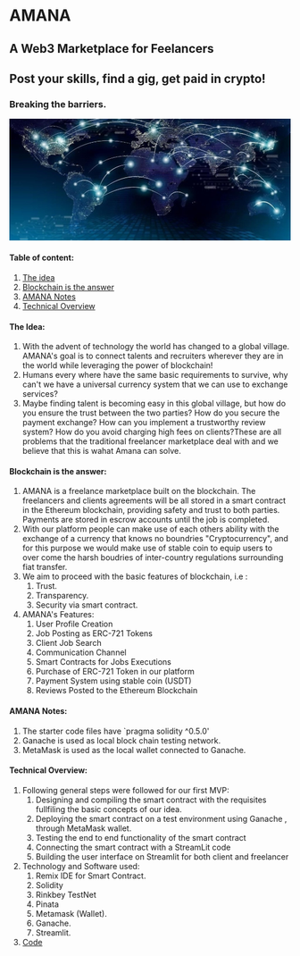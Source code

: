 # AMANA
## A Web3 Marketplace for Feelancers
## Post your skills, find a gig, get paid in crypto!


### Breaking the barriers.
![AMANA](globe.jpg)

#### Table of content:
1. [The idea](https://github.com/mehassanhmood/AMANA#the-idea)
2. [Blockchain is the answer](https://github.com/mehassanhmood/AMANA#blockchain-is-the-answer)
3. [AMANA Notes](https://github.com/mehassanhmood/AMANA#amana-notes)
4. [Technical Overview](https://github.com/mehassanhmood/AMANA#technical-overview)
#### The Idea:    
1. With the advent of technology the world has changed to a global village. AMANA's goal is to connect talents and recruiters wherever they are in the world while leveraging the power of blockchain!
2. Humans every where have the same basic requirements to survive, why can't we have a universal currency system that we can use to exchange services?
3. Maybe finding talent is becoming easy in this global village, but how do you ensure the trust between the two parties? How do you secure the payment exchange? How can you implement a trustworthy review system?  How do you avoid charging high fees on clients?These are all problems that the traditional freelancer marketplace deal with and we believe that this is wahat Amana can solve.
#### Blockchain is the answer:
1. AMANA is a freelance marketplace built on the blockchain. The freelancers and clients agreements will be all stored in a smart contract in the Ethereum blockchain, providing safety and trust to both parties. Payments are stored in escrow accounts until the job is completed.
2. With our platform people can make use of each others ability with the exchange of a currency that knows no boundries "Cryptocurrency", and for this purpose we would make use of stable coin to equip users to over come the harsh boudries of inter-country regulations surrounding fiat transfer.
3. We aim to proceed with the basic features of blockchain, i.e : 
    1. Trust.
    2. Transparency.
    3. Security via smart contract.
4. AMANA's Features:
    1. User Profile Creation
    2. Job Posting as ERC-721 Tokens
    3. Client Job Search
    4. Communication Channel
    5. Smart Contracts for Jobs Executions
    6. Purchase of ERC-721 Token in our platform
    7. Payment System using stable coin (USDT)
    8. Reviews Posted to the Ethereum Blockchain

#### AMANA Notes:
1. The starter code files have `pragma solidity ^0.5.0'
2. Ganache is used as local block chain testing network.
3. MetaMask is used as the local wallet connected to Ganache.
#### Technical Overview:
1. Following general steps were followed for our first MVP:
    1. Designing and compiling the smart contract with the requisites fullfiling the basic concepts of our idea.
    2. Deploying the smart contract on a test environment using Ganache , through MetaMask wallet.
    3. Testing the end to end functionality of the smart contract
    4. Connecting the smart contract with a StreamLit code
    5. Building the user interface on Streamlit for both client and freelancer
2. Technology and Software used:
    1. Remix IDE for Smart Contract.
    2. Solidity
    3. Rinkbey TestNet
    4. Pinata
    5. Metamask (Wallet).
    6. Ganache.
    7. Streamlit.
3. [Code](https://www.example.com)